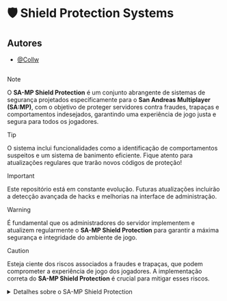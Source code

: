 # 🛡 Shield Protection Systems

## Autores

- [@Collw](https://www.github.com/Collw)

##

> [!NOTE]
> O **SA-MP Shield Protection** é um conjunto abrangente de sistemas de segurança projetados especificamente para o **San Andreas Multiplayer (SA:MP)**, com o objetivo de proteger servidores contra fraudes, trapaças e comportamentos indesejados, garantindo uma experiência de jogo justa e segura para todos os jogadores.

> [!TIP]
> O sistema inclui funcionalidades como a identificação de comportamentos suspeitos e um sistema de banimento eficiente. Fique atento para atualizações regulares que trarão novos códigos de proteção!

> [!IMPORTANT]
> Este repositório está em constante evolução. Futuras atualizações incluirão a detecção avançada de hacks e melhorias na interface de administração.

> [!WARNING]
> É fundamental que os administradores do servidor implementem e atualizem regularmente o **SA-MP Shield Protection** para garantir a máxima segurança e integridade do ambiente de jogo.

> [!CAUTION]
> Esteja ciente dos riscos associados a fraudes e trapaças, que podem comprometer a experiência de jogo dos jogadores. A implementação correta do **SA-MP Shield Protection** é crucial para mitigar esses riscos.


<details>

<summary>Detalhes sobre o SA-MP Shield Protection</summary>

O **SA-MP Shield Protection** é um sistema que oferece:

1. **Identificação de Comportamentos Suspeitos**: Algoritmos avançados para detectar ações que possam indicar trapaça, com notificações em tempo real para administradores.

2. **Sistema de Banimento Eficiente**: Permite que administradores banam jogadores que violam as regras, ajudando a manter a integridade da comunidade.

3. **Gerenciamento de Contas Seguras**: Informações de contas salvas de forma segura em arquivos `.ini`, garantindo que os dados dos jogadores estejam protegidos.

4. **Comandos Administrativos Práticos**: Ferramentas que facilitam a administração do servidor com uma interface amigável.

Fique à vontade para contribuir com o projeto! Novas funcionalidades e melhorias são sempre bem-vindas.

</details>

